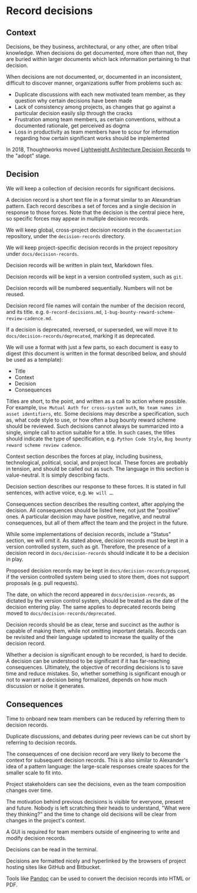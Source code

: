 # Record decisions

## Context
Decisions, be they business, architectural, or any other, are often tribal knowledge. When decisions do get documented, more often than not, they are buried within larger documents which lack information pertaining to that decision.

When decisions are not documented, or, documented in an inconsistent, difficult to discover manner, organizations suffer from problems such as:
- Duplicate discussions with each new motivated team member, as they question why certain decisions have been made
- Lack of consistency among projects, as changes that go against a particular decision easily slip through the cracks
- Frustration among team members, as certain conventions, without a documented rationale, get perceived as dogma
- Loss in productivity as team members have to scour for information regarding how certain significant works should be implemented

In 2018, Thoughtworks moved [Lightweight Architecture Decision Records](https://www.thoughtworks.com/en-gb/radar/techniques/lightweight-architecture-decision-records) to the "adopt" stage.

## Decision
We will keep a collection of decision records for significant decisions.

A decision record is a short text file in a format similar to an Alexandrian pattern. Each record describes a set of forces and a single decision in response to those forces. Note that the decision is the central piece here, so specific forces may appear in multiple decision records.

We will keep global, cross-project decision records in the `documentation` repository, under the `decision-records` directory.

We will keep project-specific decision records in the project repository under `docs/decision-records`.

Decision records will be written in plain text, Markdown files.

Decision records will be kept in a version controlled system, such as `git`.

Decision records will be numbered sequentially. Numbers will not be reused.

Decision record file names will contain the number of the decision record, and its title. e.g. `0-record-decisions.md`, `1-bug-bounty-reward-scheme-review-cadence.md`.

If a decision is deprecated, reversed, or superseded, we will move it to `docs/decision-records/deprecated`, marking it as deprecated.

We will use a format with just a few parts, so each document is easy to digest (this document is written in the format described below, and should be used as a template):
- Title
- Context
- Decision
- Consequences

Titles are short, to the point, and written as a call to action where possible. For example, `Use Mutual Auth for cross-system auth`, `No team names in asset identifiers`, etc. Some decisions may describe a specification, such as, what code style to use, or how often a bug bounty reward scheme should be reviewed. Such decisions cannot always be summarized into a single, simple call to action suitable for a title. In such cases, the titles should indicate the type of specification, e.g. `Python Code Style`, `Bug bounty reward scheme review cadence`.

Context section describes the forces at play, including business, technological, political, social, and project local. These forces are probably in tension, and should be called out as such. The language in this section is value-neutral. It is simply describing facts.

Decision section describes our response to these forces. It is stated in full sentences, with active voice, e.g. `We will …`.

Consequences section describes the resulting context, after applying the decision. All consequences should be listed here, not just the "positive" ones. A particular decision may have positive, negative, and neutral consequences, but all of them affect the team and the project in the future.

While some implementations of decision records, include a "Status" section, we will omit it. As stated above, decision records must be kept in a version controlled system, such as git. Therefore, the presence of a decision record in `docs/decision-records` should indicate it to be a decision in play.

Proposed decision records may be kept in `docs/decision-records/proposed`, if the version controlled system being used to store them, does not support proposals (e.g. pull requests).

The date, on which the record appeared in `docs/decision-records`, as dictated by the version control system, should be treated as the date of the decision entering play. The same applies to deprecated records being moved to `docs/decision-records/deprecated`.

Decision records should be as clear, terse and succinct as the author is capable of making them, while not omitting important details. Records can be revisited and their language updated to increase the quality of the decision record.

Whether a decision is significant enough to be recorded, is hard to decide. A decision can be understood to be significant if it has far-reaching consequences. Ultimately, the objective of recording decisions is to save time and reduce mistakes. So, whether something is significant enough or not to warrant a decision being formalized, depends on how much discussion or noise it generates.

## Consequences
Time to onboard new team members can be reduced by referring them to decision records.

Duplicate discussions, and debates during peer reviews can be cut short by referring to decision records.

The consequences of one decision record are very likely to become the context for subsequent decision records. This is also similar to Alexander's idea of a pattern language: the large-scale responses create spaces for the smaller scale to fit into.

Project stakeholders can see the decisions, even as the team composition changes over time.

The motivation behind previous decisions is visible for everyone, present and future. Nobody is left scratching their heads to understand, "What were they thinking?" and the time to change old decisions will be clear from changes in the project's context.

A GUI is required for team members outside of engineering to write and modify decision records.

Decisions can be read in the terminal.

Decisions are formatted nicely and hyperlinked by the browsers of project hosting sites like GitHub and Bitbucket.

Tools like [Pandoc](http://pandoc.org/) can be used to convert
the decision records into HTML or PDF.
